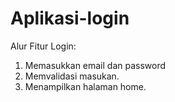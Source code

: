 # Aplikasi-login

Alur Fitur Login:
1. Memasukkan email dan password
2. Memvalidasi masukan.
3. Menampilkan halaman home.
